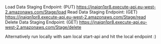 Load Data Staging Endpoint: (PUT) https://jnajqn1pr8.execute-api.eu-west-2.amazonaws.com/Stage/load
Read Data Staging Endpoint: (GET) https://jnajqn1pr8.execute-api.eu-west-2.amazonaws.com/Stage/read
Delete Data Staging Endpoint: (GET) https://jnajqn1pr8.execute-api.eu-west-2.amazonaws.com/Stage/delete

Alternatively run locally with sam local start-api and hit the local endpoint :) 